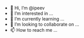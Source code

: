 - 👋 Hi, I’m @ipeev
- 👀 I’m interested in ...
- 🌱 I’m currently learning ...
- 💞️ I’m looking to collaborate on ...
- 📫 How to reach me ...

<!---
ipeev/ipeev is a ✨ special ✨ repository because its `README.md` (this file) appears on your GitHub profile.
You can click the Preview link to take a look at your changes.
--->
